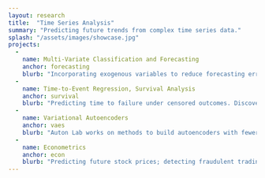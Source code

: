 ```yaml
---
layout: research
title:  "Time Series Analysis"
summary: "Predicting future trends from complex time series data."
splash: "/assets/images/showcase.jpg"
projects:
  - 
    name: Multi-Variate Classification and Forecasting
    anchor: forecasting
    blurb: "Incorporating exogenous variables to reduce forecasting error. Learning heirarchical, structural elements of data to aid in forecasting."
  -
    name: Time-to-Event Regression, Survival Analysis
    anchor: survival
    blurb: "Predicting time to failure under censored outcomes. Discovering effective interventions under assumptions of heterogeneity."
  -
    name: Variational Autoencoders
    anchor: vaes
    blurb: "Auton Lab works on methods to build autoencoders with fewer parameters than deep network alternatives, trading fidelity for scalability. This work enables accurate forecasting for long windows into the future."
  -
    name: Econometrics
    anchor: econ
    blurb: "Predicting future stock prices; detecting fraudulent trading behavior. Discovering patterns and fraud withing medical insurance claims."
---
```



<!-- Notes

Kin, Christian, Chirag, Ifi, Barnabas, others

-->


  

